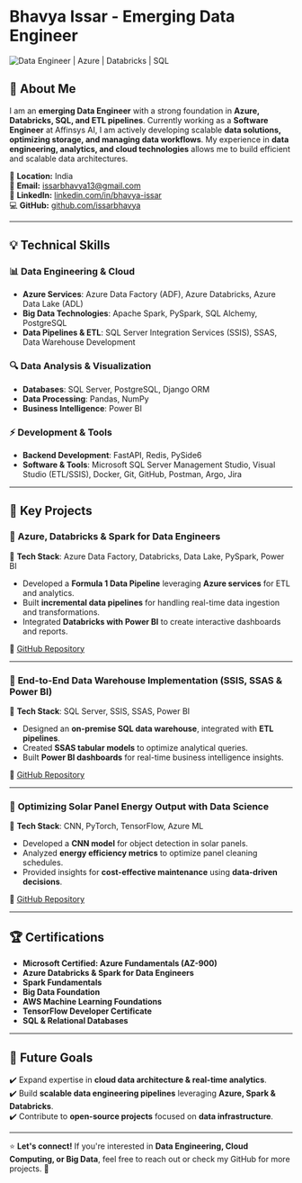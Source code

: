 # Bhavya Issar - Emerging Data Engineer

![Data Engineer | Azure | Databricks | SQL](https://img.shields.io/badge/Data%20Engineer-Azure%20%7C%20Databricks%20%7C%20SQL-blue)

## 🚀 About Me
I am an **emerging Data Engineer** with a strong foundation in **Azure, Databricks, SQL, and ETL pipelines**. Currently working as a **Software Engineer** at Affinsys AI, I am actively developing scalable **data solutions, optimizing storage, and managing data workflows**. My experience in **data engineering, analytics, and cloud technologies** allows me to build efficient and scalable data architectures.

📍 **Location:** India  
📧 **Email:** [issarbhavya13@gmail.com](mailto:issarbhavya13@gmail.com)  
🔗 **LinkedIn:** [linkedin.com/in/bhavya-issar](https://www.linkedin.com/in/bhavya-issar-ab2116239/)  
💻 **GitHub:** [github.com/issarbhavya](https://github.com/issarbhavya)  

---

## 💡 Technical Skills

### 📊 Data Engineering & Cloud
- **Azure Services**: Azure Data Factory (ADF), Azure Databricks, Azure Data Lake (ADL)
- **Big Data Technologies**: Apache Spark, PySpark, SQL Alchemy, PostgreSQL
- **Data Pipelines & ETL**: SQL Server Integration Services (SSIS), SSAS, Data Warehouse Development

### 🔍 Data Analysis & Visualization
- **Databases**: SQL Server, PostgreSQL, Django ORM
- **Data Processing**: Pandas, NumPy
- **Business Intelligence**: Power BI

### ⚡ Development & Tools
- **Backend Development**: FastAPI, Redis, PySide6
- **Software & Tools**: Microsoft SQL Server Management Studio, Visual Studio (ETL/SSIS), Docker, Git, GitHub, Postman, Argo, Jira

---

## 📌 Key Projects

### 🔹 **Azure, Databricks & Spark for Data Engineers**
📌 **Tech Stack**: Azure Data Factory, Databricks, Data Lake, PySpark, Power BI
- Developed a **Formula 1 Data Pipeline** leveraging **Azure services** for ETL and analytics.
- Built **incremental data pipelines** for handling real-time data ingestion and transformations.
- Integrated **Databricks with Power BI** to create interactive dashboards and reports.

🔗 [GitHub Repository](https://github.com/issarbhavya/Formula1-Azure-Databricks)

---

### 🔹 **End-to-End Data Warehouse Implementation (SSIS, SSAS & Power BI)**
📌 **Tech Stack**: SQL Server, SSIS, SSAS, Power BI
- Designed an **on-premise SQL data warehouse**, integrated with **ETL pipelines**.
- Created **SSAS tabular models** to optimize analytical queries.
- Built **Power BI dashboards** for real-time business intelligence insights.

🔗 [GitHub Repository](https://github.com/issarbhavya/SSIS_SSAS_PowerBI_Project)

---

### 🔹 **Optimizing Solar Panel Energy Output with Data Science**
📌 **Tech Stack**: CNN, PyTorch, TensorFlow, Azure ML
- Developed a **CNN model** for object detection in solar panels.
- Analyzed **energy efficiency metrics** to optimize panel cleaning schedules.
- Provided insights for **cost-effective maintenance** using **data-driven decisions**.

🔗 [GitHub Repository](https://github.com/issarbhavya/Solar-Panel-Data-Science)

---

## 🏆 Certifications
- **Microsoft Certified: Azure Fundamentals (AZ-900)**
- **Azure Databricks & Spark for Data Engineers**
- **Spark Fundamentals**
- **Big Data Foundation**
- **AWS Machine Learning Foundations**
- **TensorFlow Developer Certificate**
- **SQL & Relational Databases**

---

## 🎯 Future Goals
✔️ Expand expertise in **cloud data architecture & real-time analytics**.  
✔️ Build **scalable data engineering pipelines** leveraging **Azure, Spark & Databricks**.  
✔️ Contribute to **open-source projects** focused on **data infrastructure**.  

---

⭐ **Let's connect!** If you're interested in **Data Engineering, Cloud Computing, or Big Data**, feel free to reach out or check my GitHub for more projects. 🚀

